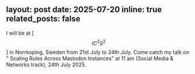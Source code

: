 layout: post
date: 2025-07-20
inline: true
related_posts: false
---

I will be at [$$IC^{2}S^{2}$$] in Norrkoping, Sweden from 21st July to 24th July. Come catch my talk on " Scaling Rules Across Mastodon Instances" at 11 am (Social Media & Networks track), 24th July 2025. 